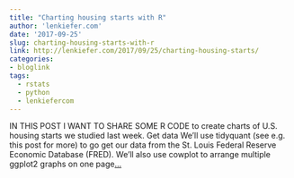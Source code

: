 ```yaml
---
title: "Charting housing starts with R"
author: 'lenkiefer.com'
date: '2017-09-25'
slug: charting-housing-starts-with-r
link: http://lenkiefer.com/2017/09/25/charting-housing-starts/
categories:
- bloglink
tags:
  - rstats
  - python
  - lenkiefercom
---
```


IN THIS POST I WANT TO SHARE SOME R CODE to create charts of U.S. housing starts we studied last week. Get dataWe’ll use tidyquant (see e.g. this post for more) to go get our data from the St. Louis Federal Reserve Economic Database (FRED). We’ll also use cowplot to arrange multiple ggplot2 graphs on one page[... <i class="fas fa-external-link-alt"></i>](http://lenkiefer.com/2017/09/25/charting-housing-starts/)

